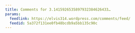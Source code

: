 ```yaml
---
title: Comments for 3.1415926535897932384626433…
params:
  feedlink: https://elvis314.wordpress.com/comments/feed/
  feedid: 5a372f131ee0fb48bcdb9a5bb135c90c
---
```

